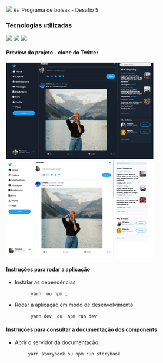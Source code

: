 <img src='https://upload.wikimedia.org/wikipedia/commons/thumb/4/45/Logo_CompassoUOL_Positivo.png/1200px-Logo_CompassoUOL_Positivo.png' width='300'>
## Programa de bolsas - Desafio 5

### Tecnologias utilizadas

<div>
<img src="https://cdn.jsdelivr.net/gh/devicons/devicon/icons/typescript/typescript-original.svg" width="50" />

 <img src="https://cdn.jsdelivr.net/gh/devicons/devicon/icons/storybook/storybook-original.svg" width="50" />

 <img src="https://external-content.duckduckgo.com/iu/?u=https%3A%2F%2Fseeklogo.com%2Fimages%2FV%2Fvite-logo-BFD4283991-seeklogo.com.png&f=1&nofb=1&ipt=d86ef74d77e80a2c2f7356fa94e313a961d716da5c75d4fd67e20eaab9a9b888&ipo=images" width="50" />
</div>

#### Preview do projeto - clone do Twitter

<div>
<img src="./public/preview-dark.jpg" width="400"/>
<img src="./public/preview.jpg" width="400"/>
</div>

#### Instruções para rodar a aplicação

- Instalar as dependências

            yarn  ou npm i

- Rodar a aplicação em modo de desenvolvimento

            yarn dev  ou  npm run dev

#### Instruções para consultar a documentação dos components

- Abrir o servidor da documentação:

           yarn storybook ou npm run storybook
